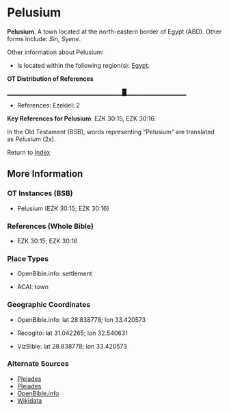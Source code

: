 # Pelusium
**Pelusium**. 
A town located at the north-eastern border of Egypt (ABD). 
Other forms include: 
*Sin*, *Syene*. 




Other information about Pelusium:


* Is located within the following region(s): 
[Egypt](Egypt.md). 


**OT Distribution of References**

▁▁▁▁▁▁▁▁▁▁▁▁▁▁▁▁▁▁▁▁▁▁▁▁▁█▁▁▁▁▁▁▁▁▁▁▁▁▁
* References: Ezekiel: 2



**Key References for Pelusium**: 
EZK 30:15, EZK 30:16. 


In the Old Testament (BSB), words representing “Pelusium” are translated as 
*Pelusium* (2x). 




Return to [Index](00-Index.md)

## More Information

### OT Instances (BSB)

* Pelusium (EZK 30:15; EZK 30:16)



### References (Whole Bible)

* EZK 30:15; EZK 30:16


### Place Types

* OpenBible.info: settlement

* ACAI: town



### Geographic Coordinates

* OpenBible.info: lat 28.838778; lon 33.420573

* Recogito: lat 31.042265; lon 32.540631

* VizBible: lat 28.838778; lon 33.420573



### Alternate Sources

* [Pleiades](https://pleiades.stoa.org/places/727192)
* [Pleiades](http://pleiades.stoa.org/places/727192)
* [OpenBible.info](https://www.openbible.info/geo/ancient/aa32a17)
* [Wikidata](http://www.wikidata.org/entity/Q1145715)



